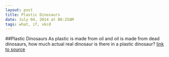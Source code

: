 ```yaml
---
layout: post
title: Plastic Dinosaurs
date: July 04, 2014 at 08:25AM
tags: what, if, xkcd
---
```

##Plastic Dinosaurs
As plastic is made from oil and oil is made from dead dinosaurs, how much actual real dinosaur is there in a plastic dinosaur?
[link to source](http://ift.tt/1lDwfvX) 
